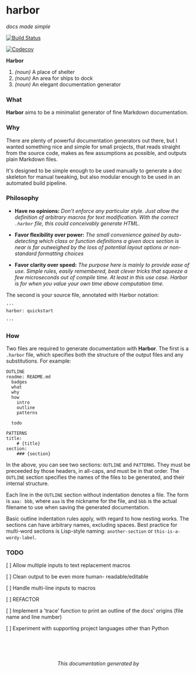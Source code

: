 
# harbor

*docs made simple*

[![Build Status](https://travis-ci.org/crgirard/harbor.svg?branch=master)](https://travis-ci.org/crgirard/harbor)

[![Codecov](https://img.shields.io/codecov/c/github/crgirard/harbor.svg)](https://codecov.io/gh/crgirard/harbor/)


**Harbor**
1. *(noun)* A place of shelter
2. *(noun)* An area for ships to dock
3. *(noun)* An elegant documentation generator

### What

**Harbor** aims to be a minimalist generator of fine Markdown documentation.

### Why

There are plenty of powerful documentation generators out there, but I wanted
something nice and simple for small projects, that reads straight from the
source code, makes as few assumptions as possible, and outputs plain Markdown
files.


It's designed to be simple enough to be used manually to generate a doc skeleton
for manual tweaking, but also modular enough to be used in an automated build
pipeline.


### Philosophy
- **Have no opinions:** *Don't enforce any particular style. Just allow the
definition of arbitrary macros for text modification. With the correct `.harbor`
file, this could conceivably generate HTML.*

- **Favor flexibility over power:** *The small convenience gained by
auto-detecting which class or function definitions a given docs section is near
is far outweighed by the loss of potential layout options or non-standard
formatting choices*

- **Favor clarity over speed:** *The purpose here is mainly to provide ease of
use. Simple rules, easily remembered, beat clever tricks that squeeze a few
microseconds out of compile time. At least in this use case. Harbor is for when
you value your own time above computation time.*

The second is your source file, annotated with Harbor notation:

```
'''
harbor: quickstart

'''
```


### How


Two files are required to generate documentation with **Harbor**. The first is a
`.harbor` file, which specifies both the structure of the output files and any
substitutions. For example:


```
OUTLINE
readme: README.md
  badges
  what
  why
  how
    intro
    outline
    patterns

  todo

PATTERNS
title:
    # {title}
section:
    ### {section}
```


In the above, you can see two sections: `OUTLINE` and `PATTERNS`. They must be
preceeded by those headers, in all-caps, and must be in that order. The
`OUTLINE` section specifies the names of the files to be generated, and their
internal structure.


Each line in the `OUTLINE` section without indentation denotes a file. The form
is `aaa: bbb`, where `aaa` is the nickname for the file, and `bbb` is the actual
filename to use when saving the generated documentation.


Basic outline indentation rules apply, with regard to how nesting works. The
sections can have arbitrary names, excluding spaces. Best practice for
multi-word sections is Lisp-style naming: `another-section` or
`this-is-a-wordy-label`.


### TODO


[ ] Allow multiple inputs to text replacement macros

[ ] Clean output to be even more human- readable/editable

[ ] Handle multi-line inputs to macros

[ ] REFACTOR

[ ] Implement a 'trace' function to print an outline of the docs' origins (file
name and line number)

[ ] Experiment with supporting project languages other than Python

<br>
<br>
<br>
<p align="center">
  <i>This documentation generated by <a href="https://www.github.com/crgirard/harbor" title="harbor: docs made simple>harbor</a></i>
</p>
